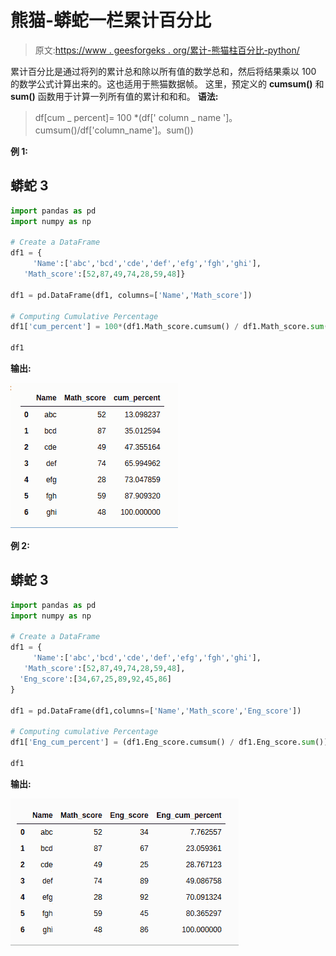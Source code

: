 # 熊猫-蟒蛇一栏累计百分比

> 原文:[https://www . geesforgeks . org/累计-熊猫柱百分比-python/](https://www.geeksforgeeks.org/cumulative-percentage-of-a-column-in-pandas-python/)

累计百分比是通过将列的累计总和除以所有值的数学总和，然后将结果乘以 100 的数学公式计算出来的。这也适用于熊猫数据帧。
这里，预定义的 **cumsum()** 和 **sum()** 函数用于计算一列所有值的累计和和和。
**语法:**

> df[cum _ percent]= 100 *(df[' column _ name ']。cumsum()/df['column_name']。sum())

**例 1:**

## 蟒蛇 3

```py
import pandas as pd
import numpy as np

# Create a DataFrame
df1 = {
     'Name':['abc','bcd','cde','def','efg','fgh','ghi'],
   'Math_score':[52,87,49,74,28,59,48]}

df1 = pd.DataFrame(df1, columns=['Name','Math_score'])

# Computing Cumulative Percentage
df1['cum_percent'] = 100*(df1.Math_score.cumsum() / df1.Math_score.sum())

df1
```

**输出:**

![](img/c14649484ef1741eb558805818bf841b.png)

**例 2:**

## 蟒蛇 3

```py
import pandas as pd
import numpy as np

# Create a DataFrame
df1 = {
     'Name':['abc','bcd','cde','def','efg','fgh','ghi'],
   'Math_score':[52,87,49,74,28,59,48],
  'Eng_score':[34,67,25,89,92,45,86]
}

df1 = pd.DataFrame(df1,columns=['Name','Math_score','Eng_score'])

# Computing cumulative Percentage
df1['Eng_cum_percent'] = (df1.Eng_score.cumsum() / df1.Eng_score.sum()) * 100

df1
```

**输出:**

![](img/032e853cf6c7924285f6b0871de09000.png)